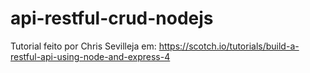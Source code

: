 # api-restful-crud-nodejs

Tutorial feito por Chris Sevilleja em: https://scotch.io/tutorials/build-a-restful-api-using-node-and-express-4
